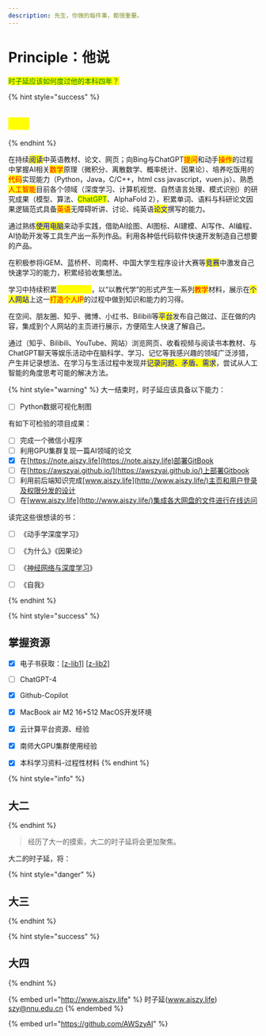 ```yaml
---
description: 先生，你做的每件事，都很重要。
---
```


# Principle：他说

<mark style="color:green;">时子延应该如何度过他的本科四年？</mark>

{% hint style="success" %}
## <mark style="color:yellow;">大一</mark>
{% endhint %}

&#x20;      在持续<mark style="color:blue;">阅读</mark>中英语教材、论文、网页；向Bing与ChatGPT<mark style="color:red;">提问</mark>和动手<mark style="color:red;">操作</mark>的过程中掌握AI相关<mark style="color:red;">数学</mark>原理（微积分、离散数学、概率统计、因果论）、培养吃饭用的<mark style="color:red;">代码</mark>实现能力（Python，Java，C/C++，html css javascript，vuen.js）、熟悉<mark style="color:red;">人工智能</mark>目前各个领域（深度学习、计算机视觉、自然语言处理、模式识别）的研究成果（模型、算法、<mark style="color:green;">ChatGPT</mark>、AlphaFold 2），积累单词、语料与科研论文因果逻辑范式具备<mark style="color:red;">英语</mark>无障碍听讲、讨论、纯英语<mark style="color:blue;">论文</mark>撰写的能力。

&#x20;      通过熟练<mark style="color:blue;">使用电脑</mark>来动手实践，借助AI绘图、AI图标、AI建模、AI写作、AI编程、AI协助开发等工具生产出一系列作品。利用各种低代码软件快速开发制造自己想要的产品。

&#x20;      在积极参将iGEM、蓝桥杯、司南杯、中国大学生程序设计大赛等<mark style="color:blue;">竞赛</mark>中激发自己快速学习的能力，积累经验收集想法。

&#x20;      学习中持续积累<mark style="color:yellow;">过程性材料</mark>，以“以教代学”的形式产生一系列<mark style="color:red;">教学</mark>材料，展示在<mark style="color:blue;">个人网站</mark>上这一<mark style="color:red;">打造个人IP</mark>的过程中做到知识和能力的习得。

&#x20;      在空间、朋友圈、知乎、微博、小红书、Bilibili等<mark style="color:blue;">平台</mark>发布自己做过、正在做的内容，集成到个人网站的主页进行展示，方便陌生人快速了解自己。

&#x20;      通过（知乎、Bilibili、YouTube、网站）浏览网页、收看视频与阅读书本教材、与ChatGPT聊天等娱乐活动中在脑科学、学习、记忆等我感兴趣的领域广泛涉猎，产生并记录想法、在学习与生活过程中发现并<mark style="color:blue;">记录问题、矛盾、需求</mark>，尝试从人工智能的角度思考可能的解决方法。

{% hint style="warning" %}
大一结束时，时子延应该具备以下能力：

* [ ] Python数据可视化制图

有如下可检验的项目成果：

* [ ] 完成一个微信小程序
* [ ] 利用GPU集群复现一篇AI领域的论文
* [x] 在[https://note.aiszy.life](https://note.aiszy.life)部署GitBook
* [ ] 在[https://awszyai.github.io/](https://awszyai.github.io/)上部署Gitbook
* [ ] 利用前后端知识完成[www.aiszy.life](http://www.aiszy.life/)主页和用户登录及权限分发的设计
* [ ] 在[www.aiszy.life](http://www.aiszy.life/)集成各大网盘的文件进行在线访问

读完这些很想读的书：

* [ ] 《动手学深度学习》
* [ ] 《为什么》《因果论》
* [ ] 《[神经网络与深度学习](https://nndl.github.io/)》
* [ ] 《自我》


{% endhint %}

{% hint style="success" %}
## 掌握资源

* [x] 电子书获取：[\[z-lib1\]](https://lib-vqvyt2uhnkum2skk77wrutac.late.re/) [\[z-lib2\]](https://lib-55y53hcpmot42us4urzdnina.reveal.best/)
* [ ] ChatGPT-4
* [x] Github-Copilot
* [x] MacBook air M2 16+512 MacOS开发环境
* [x] 云计算平台资源、经验
* [x] 南师大GPU集群使用经验
* [x] 本科学习资料-过程性材料
{% endhint %}



{% hint style="info" %}
## 大二
{% endhint %}

> 经历了大一的摸索，大二的时子延将会更加聚焦。

大二的时子延，将：

{% hint style="danger" %}
## 大三
{% endhint %}

{% hint style="success" %}
## 大四
{% endhint %}

{% embed url="http://www.aiszy.life" %}
时子延(www.aiszy.life) szy@nnu.edu.cn&#x20;
{% endembed %}

{% embed url="https://github.com/AWSzyAI" %}
